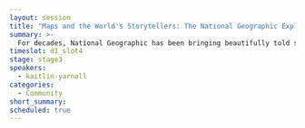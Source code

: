 ```yaml
---
layout: session
title: "Maps and the World's Storytellers: The National Geographic Explorers Program"
summary: >-
  For decades, National Geographic has been bringing beautifully told stories from around the world to their readers. The Explorers Program funds and supports groundbreaking scientists, conservationists, educators, and storytellers who are infinitely curious about our planet, committed to understanding it, and passionate about helping make it better. Join Kaitlyn Yarnell, VP of Media Innovation at National Geographic and some of the Explorers to learn about this innovative programs and how they use maps to tell these compelling stories.
timeslot: d1_slot4
stage: stage3
speakers:
  - kaitlin-yarnall
categories:
  - Community
short_summary:
scheduled: true
---
```


